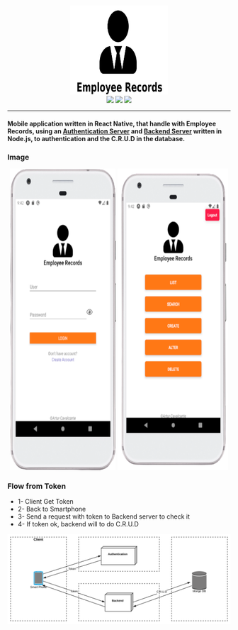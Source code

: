<div align="center">
    <img  width="220px" height="200px" src="https://raw.githubusercontent.com/Artur-Cavalcante/employee-records/master/mobile/assets/thumb.svg"/>
</div>
<div align="center">
    <img src="https://img.shields.io/badge/dynamic/json?color=blueviolet&label=Expo&query=dependencies.expo&url=https%3A%2F%2Fraw.githubusercontent.com%2FArtur-Cavalcante%2Femployee-records%2Fmaster%2Fmobile%2Fpackage.json"/>
    <img src="https://img.shields.io/badge/dynamic/json?color=sucess&label=Express&query=dependencies.express&url=https%3A%2F%2Fraw.githubusercontent.com%2FArtur-Cavalcante%2Femployee-records%2Fmaster%2Fpackage.json"/>
    <img src="https://img.shields.io/badge/dynamic/json?color=orange&label=JWT&query=dependencies.jsonwebtoken&url=https%3A%2F%2Fraw.githubusercontent.com%2FArtur-Cavalcante%2Femployee-records%2Fmaster%2Fauth%2Fpackage.json"/>
</div>

---

#### Mobile application written in React Native, that handle with Employee Records, using an [Authentication Server](https://github.com/Artur-Cavalcante/employee-records/tree/master/auth) and [Backend Server](https://github.com/Artur-Cavalcante/employee-records/tree/master/backend) written in Node.js, to authentication and the C.R.U.D in the database.

### Image

<div align="center">
    <img width="239px" height="680px"  src="https://raw.githubusercontent.com/Artur-Cavalcante/employee-records/master/mobile/assets/Login.svg"/> 
    <img width="250px" height="680px"  src="https://raw.githubusercontent.com/Artur-Cavalcante/employee-records/master/mobile/assets/Home.svg"/>
</div>

### Flow from Token
    
* 1- Client Get Token 
* 2- Back to Smartphone 
* 3- Send a request with token to Backend server to check it 
* 4- If token ok, backend will to do   C.R.U.D

<div>
    <img  src="https://raw.githubusercontent.com/Artur-Cavalcante/employee-records/master/mobile/assets/diagram.svg"/> 
</div>